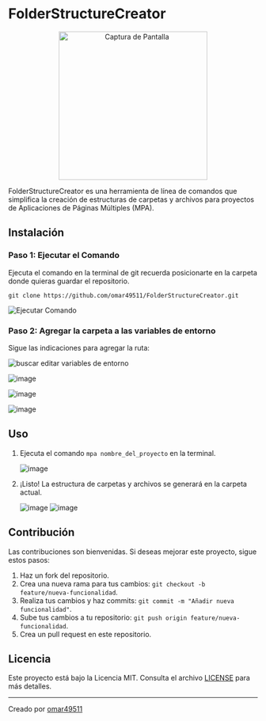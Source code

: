 # FolderStructureCreator

<div style="text-align: center;">
<img src="https://github.com/omar49511/FolderStructureCreator/assets/72781778/a52a8215-bf29-4b98-81d8-75117a78244f" alt="Captura de Pantalla" width="300">
</div>

FolderStructureCreator es una herramienta de línea de comandos que simplifica la creación de estructuras de carpetas y archivos para proyectos de Aplicaciones de Páginas Múltiples (MPA).

## Instalación

### Paso 1: Ejecutar el Comando

Ejecuta el comando en la terminal de git recuerda posicionarte en la carpeta donde quieras guardar el repositorio.
```
git clone https://github.com/omar49511/FolderStructureCreator.git
```
![Ejecutar Comando](https://github.com/omar49511/FolderStructureCreator/assets/72781778/adc3e291-e900-433a-b5d6-e8a3c5d010ec)

### Paso 2: Agregar la carpeta a las variables de entorno

Sigue las indicaciones para agregar la ruta:

![buscar editar variables de entorno](https://github.com/omar49511/FolderStructureCreator/assets/72781778/7836c4d0-5af4-4ee3-8a0d-c116148f1df3)

![image](https://github.com/omar49511/FolderStructureCreator/assets/72781778/e5dda103-1508-4933-9932-d632af7354f3)

![image](https://github.com/omar49511/FolderStructureCreator/assets/72781778/363fd11c-f3a1-4f4e-98cd-4d63a187d6d4)

![image](https://github.com/omar49511/FolderStructureCreator/assets/72781778/ca55202d-7e88-40e5-b2cf-8a4a41982116)

## Uso

1. Ejecuta el comando `mpa nombre_del_proyecto` en la terminal.
   
   ![image](https://github.com/omar49511/FolderStructureCreator/assets/72781778/7ca1d802-791a-4f52-98b7-93ea329cee97)

2. ¡Listo! La estructura de carpetas y archivos se generará en la carpeta actual.
   
   ![image](https://github.com/omar49511/FolderStructureCreator/assets/72781778/ab697106-547a-4336-b75c-48fe91d941af)
   ![image](https://github.com/omar49511/FolderStructureCreator/assets/72781778/eae4bf32-6b80-41c5-b2ef-7282d534bc99)

## Contribución

Las contribuciones son bienvenidas. Si deseas mejorar este proyecto, sigue estos pasos:

1. Haz un fork del repositorio.
2. Crea una nueva rama para tus cambios: `git checkout -b feature/nueva-funcionalidad`.
3. Realiza tus cambios y haz commits: `git commit -m "Añadir nueva funcionalidad"`.
4. Sube tus cambios a tu repositorio: `git push origin feature/nueva-funcionalidad`.
5. Crea un pull request en este repositorio.

## Licencia

Este proyecto está bajo la Licencia MIT. Consulta el archivo [LICENSE](LICENSE) para más detalles.

---

Creado por [omar49511](https://github.com/omar49511)
